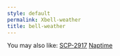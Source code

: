 ```yaml
---
style: default
permalink: Xbell-weather
title: bell-weather
---
```

You may also like:
[SCP-2917](http://scp-wiki.net/scp-2917)
[Naptime](http://scp-wiki.net/naptime)